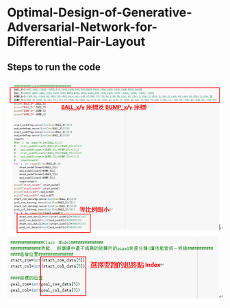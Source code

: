 # Optimal-Design-of-Generative-Adversarial-Network-for-Differential-Pair-Layout
## Steps to run the code
![image](https://github.com/Chien-chia-yen/Optimal-Design-of-Generative-Adversarial-Network-for-Differential-Pair-Layout/blob/main/pic/pic1.PNG)
![image](https://github.com/Chien-chia-yen/Optimal-Design-of-Generative-Adversarial-Network-for-Differential-Pair-Layout/blob/main/pic/pic2.PNG)
